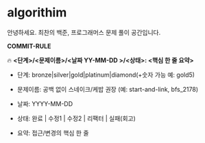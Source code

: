 # algorithim

안녕하세요. 최찬의 백준, 프로그래머스 문제 풀이 공간입니다. 


**COMMIT-RULE**

🔥 **<단계>/<문제이름>/<날짜 YY-MM-DD >/<상태>: <핵심 한 줄 요약>**

- 단계: bronze|silver|gold|platinum|diamond(+숫자 가능 예: gold5)
- 문제이름: 공백 없이 스네이크/케밥 권장 (예: start-and-link, bfs_2178)

- 날짜: YYYY-MM-DD

- 상태: 완료 | 수정1 | 수정2 | 리팩터 | 실패(회고)

- 요약: 접근/변경의 핵심 한 줄
